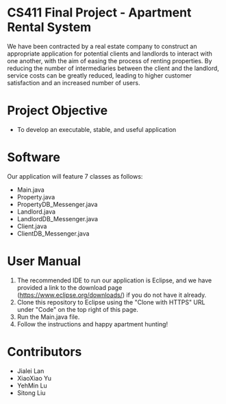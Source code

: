 # CS411 Final Project - Apartment Rental System

We have been contracted by a real estate company to construct an appropriate application for potential clients and landlords to interact with one another, with the aim of easing the process of renting properties. By reducing the number of intermediaries between the client and the landlord, service costs can be greatly reduced, leading to higher customer satisfaction and an increased number of users.

# Project Objective

  - To develop an executable, stable, and useful application

# Software

Our application will feature 7 classes as follows:
  - Main.java
  - Property.java
  - PropertyDB_Messenger.java
  - Landlord.java
  - LandlordDB_Messenger.java
  - Client.java
  - ClientDB_Messenger.java

# User Manual

1. The recommended IDE to run our application is Eclipse, and we have provided a link to the download page (https://www.eclipse.org/downloads/) if you do not have it already.
2. Clone this repository to Eclipse using the "Clone with HTTPS" URL under "Code" on the top right of this page.
3. Run the Main.java file.
4. Follow the instructions and happy apartment hunting!

# Contributors

  - Jialei Lan
  - XiaoXiao Yu
  - YehMin Lu
  - Sitong Liu
